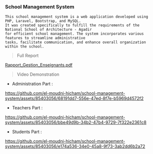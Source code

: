 ### School Management System
    
```
This school management system is a web application developed using PHP, Laravel, Bootstrap, and MySQL.
It was created specifically to fulfill the requirements of the National School of Architecture - Agadir 
for efficient school management. The system incorporates various features to streamline administrative
tasks, facilitate communication, and enhance overall organization within the school.
```
> Full Report 
   
[Rapport_Gestion_Enseignants.pdf](https://github.com/el-moudni-hicham/school-management-system/files/11470395/Rapport_Gestion_Enseignants.pdf)


> Video  Demonstration 

* Administration Part :

https://github.com/el-moudni-hicham/school-management-system/assets/85403056/68191dd7-556e-47ed-8f7e-b5969d4572f2

* Teachers Part :

https://github.com/el-moudni-hicham/school-management-system/assets/85403056/bbe49d9b-34b2-47b4-9729-7f322e2361c8

* Students Part :

https://github.com/el-moudni-hicham/school-management-system/assets/85403056/e174a536-34e0-45a8-9f73-3ab2dd6b2a72


